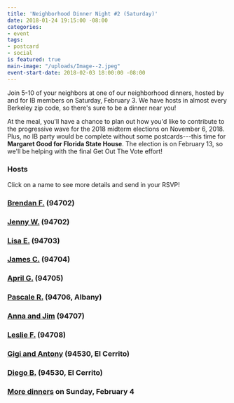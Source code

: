 ```yaml
---
title: 'Neighborhood Dinner Night #2 (Saturday)'
date: 2018-01-24 19:15:00 -08:00
categories:
- event
tags:
- postcard
- social
is featured: true
main-image: "/uploads/Image--2.jpeg"
event-start-date: 2018-02-03 18:00:00 -08:00
---
```


Join 5-10 of your neighbors at one of our neighborhood dinners, hosted by and for IB members on Saturday, February 3. We have hosts in almost every Berkeley zip code, so there's sure to be a dinner near you!

At the meal, you'll have a chance to plan out how you'd like to contribute to the progressive wave for the 2018 midterm elections on November 6, 2018. Plus, no IB party would be complete without some postcards---this time for **Margaret Good for Florida State House**. The election is on February 13, so we'll be helping with the final Get Out The Vote effort!

### Hosts
Click on a name to see more details and send in your RSVP!

### [Brendan F.](https://docs.google.com/forms/d/e/1FAIpQLSeqQHugKcnNIKyLi_RVPn1ON1BJFGU1ZMCUY_J0YswP79rwUQ/viewform) (94702)

### [Jenny W.](https://docs.google.com/forms/d/e/1FAIpQLSeF7bmzocC3iKv3Ze7ZqRk0q-T_pC_-uEl6FW6oxcbFhnODUA/viewform) (94702)

### [Lisa E.](https://docs.google.com/forms/d/e/1FAIpQLScRZn47Ct66UTEQ9DIhIrq576zh4iNvUC46hFM26RZwPnKO_Q/viewform) (94703)

### [James C.](https://docs.google.com/forms/d/e/1FAIpQLSe62nn-dTILIaV2b322qFPAhPH4qNahuG8DfItXecdGaA57WA/viewform) (94704)

### [April G.](https://docs.google.com/forms/d/e/1FAIpQLSdAvrkFqzQ4z9kuE062K4Q_RwFbZiHsYx3USGc7f1VPzXVD9Q/viewform) (94705)

### [Pascale R.](https://docs.google.com/forms/d/e/1FAIpQLScykx5sJaedWBzqj635H7iUwW8OmemM32IkJDIhxfW3fKHvWQ/viewform) (94706, Albany)

### [Anna and Jim](https://docs.google.com/forms/d/e/1FAIpQLSfUKhsAPYo-K7lK5C80XyipeCWiamxIRIr0ix0_LmqaZ91Uow/viewform) (94707)

### [Leslie F.](https://docs.google.com/forms/d/e/1FAIpQLScFvUqfrAHcvl14N0wM2JnKygiFxKE1GcUmArCL3ncqB-mWRA/viewform) (94708)

### [Gigi and Antony](https://docs.google.com/forms/d/e/1FAIpQLSca07TZ5NkdmiXRoBISsNzcbOe8tCfBHxNrZp0EyS7EeFagtA/viewform) (94530, El Cerrito)

### [Diego B.](https://docs.google.com/forms/d/e/1FAIpQLSeWlBeeSnM8OqEpvgl_lp2N_v5LpWF_WGIpYF_53JeoBBX4ng/viewform) (94530, El Cerrito)

### [More dinners](https://www.indivisibleberkeley.org/event/neighborhood-dinners-2018-02-04) on Sunday, February 4